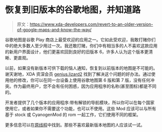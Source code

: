 # 恢复到旧版本的谷歌地图，并知道路

> 原文：<https://www.xda-developers.com/revert-to-an-older-version-of-google-maps-and-know-the-way/>

谷歌地图是谷歌 Play 商店上最受欢迎的应用之一。它如此受欢迎，我敢打赌你们中的绝大多数人至少用过一次。我还敢打赌，你们中有相当多的人不喜欢这款应用的新用户界面设计，他们更喜欢回到良好的旧版本 6，许多人认为这个版本更清晰、更直观。

以前，如果没有新版本可供下载的恼人通知，恢复到以前版本的地图是不可能的。谢天谢地，XDA 资深会员 [genius.lizard2](http://forum.xda-developers.com/member.php?u=2318772) 找到了解决这个问题的好办法。通过使用他的修改，你可以在同一台设备上使用谷歌地图第 6 版和第 7 版，没有任何冲突。作为最终用户，您不会有任何困惑，因为应用程序的名称(甚至图标)都是不同的。

开发者提供了几个版本的应用程序:带有解锁的导航模块，所以你可以在每个国家使用它，或者如果你不需要这个功能，也可以不使用。这些 Mod 应该可以与所有基于 stock 或 CyanogenMod 的 rom 一起工作，它们使用不同的框架。

更多信息可以在[原线程](http://forum.xda-developers.com/showthread.php?t=2566159)中找到。那些不喜欢最新版本地图的人应该试一试。